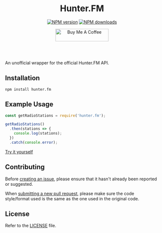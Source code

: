 <div align="center">
  <h1>Hunter.FM</h1>
  <p>
    <a href="https://www.npmjs.com/package/hunter.fm"><img src="https://img.shields.io/npm/v/hunter.fm.svg?color=3884FF&label=npm" alt="NPM version" /></a>
    <a href="https://www.npmjs.com/package/hunter.fm"><img src="https://img.shields.io/npm/dt/hunter.fm.svg?color=3884FF" alt="NPM downloads" /></a>
  </p>
  <p>
    <a href="https://www.buymeacoffee.com/5antos" target="_blank"><img src="https://cdn.buymeacoffee.com/buttons/default-blue.png" alt="Buy Me A Coffee" height="41" width="174"></a>
  </p>
  <br><br>
</div>

An unofficial wrapper for the official Hunter.FM API.

Installation
------------

```
npm install hunter.fm
```

Example Usage
-------------


```js
const getRadioStations = require('hunter.fm');

getRadioStations()
  .then(stations => {
    console.log(stations);
  })
  .catch(console.error);
```
[Try it yourself](https://npm.runkit.com/hunter.fm)

Contributing
------------

Before [creating an issue](https://github.com/5antos/hunter.fm/issues), please ensure that it hasn't already been reported or suggested.

When [submitting a new pull request](https://github.com/5antos/hunter.fm/pulls), please make sure the code style/format used is the same as the one used in the original code.


License
-------

Refer to the [LICENSE](LICENSE) file.
